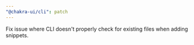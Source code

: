 ```yaml
---
"@chakra-ui/cli": patch
---
```


Fix issue where CLI doesn't properly check for existing files when adding
snippets.
